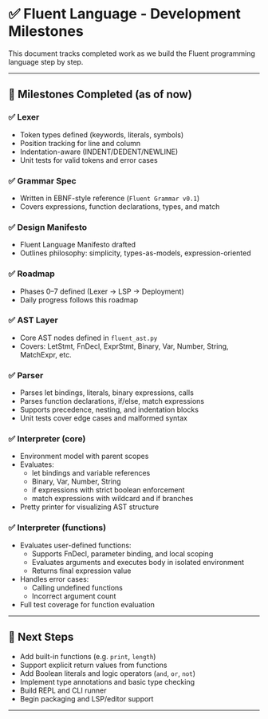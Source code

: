 # ✅ Fluent Language - Development Milestones

This document tracks completed work as we build the Fluent programming language step by step.

---

## 📅 Milestones Completed (as of now)

### ✅ Lexer
- Token types defined (keywords, literals, symbols)
- Position tracking for line and column
- Indentation-aware (INDENT/DEDENT/NEWLINE)
- Unit tests for valid tokens and error cases

### ✅ Grammar Spec
- Written in EBNF-style reference (`Fluent Grammar v0.1`)
- Covers expressions, function declarations, types, and match

### ✅ Design Manifesto
- Fluent Language Manifesto drafted
- Outlines philosophy: simplicity, types-as-models, expression-oriented

### ✅ Roadmap
- Phases 0–7 defined (Lexer → LSP → Deployment)
- Daily progress follows this roadmap

### ✅ AST Layer
- Core AST nodes defined in `fluent_ast.py`
- Covers: LetStmt, FnDecl, ExprStmt, Binary, Var, Number, String, MatchExpr, etc.

### ✅ Parser
- Parses let bindings, literals, binary expressions, calls
- Parses function declarations, if/else, match expressions
- Supports precedence, nesting, and indentation blocks
- Unit tests cover edge cases and malformed syntax

### ✅ Interpreter (core)
- Environment model with parent scopes
- Evaluates:
  - let bindings and variable references
  - Binary, Var, Number, String
  - if expressions with strict boolean enforcement
  - match expressions with wildcard and if branches
- Pretty printer for visualizing AST structure

### ✅ Interpreter (functions)
- Evaluates user-defined functions:
  - Supports FnDecl, parameter binding, and local scoping
  - Evaluates arguments and executes body in isolated environment
  - Returns final expression value
- Handles error cases:
  - Calling undefined functions
  - Incorrect argument count
- Full test coverage for function evaluation

---

## 🧭 Next Steps
- Add built-in functions (e.g. `print`, `length`)
- Support explicit return values from functions
- Add Boolean literals and logic operators (`and`, `or`, `not`)
- Implement type annotations and basic type checking
- Build REPL and CLI runner
- Begin packaging and LSP/editor support

---
